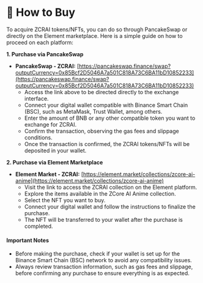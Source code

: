 # 🛒 How to Buy

To acquire ZCRAI tokens/NFTs, you can do so through PancakeSwap or directly on the Element marketplace. Here is a simple guide on how to proceed on each platform:

**1. Purchase via PancakeSwap**

* **PancakeSwap - ZCRAI:** [https://pancakeswap.finance/swap?outputCurrency=0x85Bcf2D5046A7a501C818A73C6BA11bD10852233](https://pancakeswap.finance/swap?outputCurrency=0x85Bcf2D5046A7a501C818A73C6BA11bD10852233)
  * Access the link above to be directed directly to the exchange interface.
  * Connect your digital wallet compatible with Binance Smart Chain (BSC), such as MetaMask, Trust Wallet, among others.
  * Enter the amount of BNB or any other compatible token you want to exchange for ZCRAI.
  * Confirm the transaction, observing the gas fees and slippage conditions.
  * Once the transaction is confirmed, the ZCRAI tokens/NFTs will be deposited in your wallet.

**2. Purchase via Element Marketplace**

* **Element Market - ZCRAI:** [https://element.market/collections/zcore-ai-anime](https://element.market/collections/zcore-ai-anime)
  * Visit the link to access the ZCRAI collection on the Element platform.
  * Explore the items available in the ZCore AI Anime collection.
  * Select the NFT you want to buy.
  * Connect your digital wallet and follow the instructions to finalize the purchase.
  * The NFT will be transferred to your wallet after the purchase is completed.

#### Important Notes

* Before making the purchase, check if your wallet is set up for the Binance Smart Chain (BSC) network to avoid any compatibility issues.
* Always review transaction information, such as gas fees and slippage, before confirming any purchase to ensure everything is as expected.
